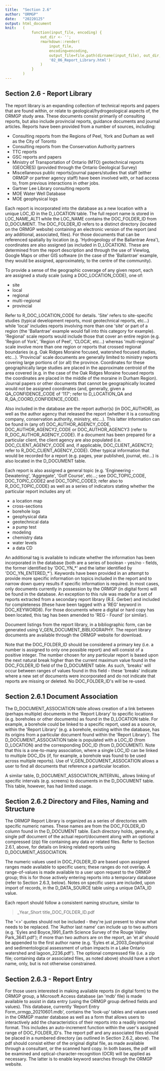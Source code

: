 ```yaml
---
title:  "Section 2.6"
author: "ORMGP"
date:   "20220125"
output: html_document
knit:   (
            function(input_file, encoding) {
                out_dir <- '';
                rmarkdown::render(
                    input_file,
                    encoding=encoding,
                    output_file=file.path(dirname(input_file), out_dir,
                    '02_06_Report_Library.html')
                )
            }
        )
---
```


## Section 2.6 - Report Library

The report library is an expanding collection of technical reports and papers that are found within, or relate to geological/hydrogeological aspects of, the ORMGP study area.  These documents consist primarily of consulting reports, but also include provincial reports, guidance documents and journal articles. Reports have been provided from a number of sources, including:

* Consulting reports from the Regions of Peel, York and Durham as well as the City of Toronto
* Consulting reports from the Conservation Authority partners
* TTC reports
* GSC reports and papers
* Ministry of Transportation of Ontario (MTO) geotechnical reports (GEOCRES) (provided through the Ontario Geological Survey)
* Miscellaneous public reports/journal papers/studies that staff (either ORMGP or partner agency staff) have been involved with, or had access to, from previous interactions in other jobs.
* Gartner Lee Library consulting reports
* MOE Water Well Database 
* MOE geophysical logs

Each report is incorporated into the database as a new location with a unique LOC_ID in the D_LOCATION table.  The full report name is stored in LOC_NAME_ALT1 while the LOC_NAME contains the DOC_FOLDER_ID from D_DOCUMENT.  The DOC_FOLDER_ID refers to a distinct directory (located on the ORMGP website) containing an electronic version of the report (and any additional, associated, files).  For those documents that can be referenced spatially by location (e.g. 'Hydrogeology of the Ballantrae Area'), coordinates are also assigned (as included in D_LOCATION).   These are determined from the report description and through the use of Viewlog, Google Maps or other GIS software (in the case of the 'Ballantrae' example, they would be assigned, approximately, to the centre of the community).

To provide a sense of the geographic coverage of any given report, each are assigned a study scale (using a DOC_LOCATION_CODE), one of:

* site
* local
* regional
* multi-regional
* provincial 

Refer to R_DOC_LOCATION_CODE for details. 'Site' refers to site-specific studies (typical development reports, most geotechnical reports, etc...) while 'local' includes reports involving more than one 'site' or part of a region (the 'Ballantrae' example would fall into this category for example).  'Regional' scale reports would include those that cover an entire region (e.g. 'Region of York', 'Region of Peel', 'CLOCA', etc...) whereas 'multi-regional' scale involve more than one region or reports that crossed regional boundaries (e.g. Oak Ridges Moraine focused, watershed focused studies, etc...).  'Provincial' scale documents are generally limited to ministry reports covering large portions of (or all) the province.  Coordinates for these geographically large studies are placed in the approximate centroid of the area covered (e.g. in the case of the Oak Ridges Moraine focused reports the coordinates are placed in the middle of the moraine in Durham Region).  Journal papers or other documents that cannot be geographically located would not be assigned coordinates (and, generally, given a QA_CONFIDENCE_CODE of '117'; refer to D_LOCATION_QA and R_QA_COORD_CONFIDENCE_CODE).

Also included in the database are the report author(s) (in DOC_AUTHOR), as well as the author agency that released the report (whether it is a consulting company, conservation authority, ministry, etc...).  This latter information can be found in (any of) DOC_AUTHOR_AGENCY_CODE, DOC_AUTHOR_AGENCY2_CODE or DOC_AUTHOR_AGENCY3 (refer to R_DOC_AUTHOR_AGENCY_CODE).  If a document has been prepared for a particular client, the client agency are also populated (i.e. DOC_CLIENT_AGENCY_CODE and, if applicable, DOC_CLIENT_AGENCY2; refer to R_DOC_CLIENT_AGENCY_CODE).  Other typical information that would be recorded for a report (e.g. pages, year published, journal, etc...) is also located in the D_DOCUMENT table.

Each report is also assigned a general topic (e.g. 'Engineering - Dewatering', 'Aggregate', 'Golf Course', etc...; see DOC_TOPIC_CODE, DOC_TOPIC_CODE2 and DOC_TOPIC_CODE3; refer also to R_DOC_TOPIC_CODE) as well as a series of indicators stating whether the particular report includes any of:

* a location map
* cross-sections
* borehole logs
* geophysical data
* geotechnical data
* a pump test
* modeling
* chemistry data
* water levels
* a data CD

An additional tag is available to indicate whether the information has been
incorporated in the database (both are a series of boolean - yes/no - fields,
the former identified by 'DOC_YN_\*' and the latter identified by
'DOC_YN_ENTERED_\*').  Keywords have been provided in an attempt to provide more specific information on topics included in the report and to narrow down query results if specific information is required.  In most cases, only documents currently in possession by the ORMGP (in digital form) will be found in the database.  An exception to this rule was made for a set of reports extracted from a secondary report library (R.E. Gerber) and included for completeness (these have been tagged with a 'REG' keyword in DOC_KEYWORD8).  For those documents where a digital or hard copy has been located, this tag has been amended to 'REG - Found' (or similar).

Document listings from the report library, in a bibliographic form, can be generated using V_GEN_DOCUMENT_BIBLIOGRAPHY.  The report library documents are available through the ORMGP website for download.

Note that the DOC_FOLDER_ID should be considered a primary key (i.e. a number is assigned to only one possible report) and will consist of a positive integer.  The number chosen for any particular report is based upon the next natural break higher than the current maximum value found in the DOC_FOLDER_ID field of the D_DOCUMENT table.  As such, 'breaks' will occur between ranges of values found in this field - these 'breaks' indicate where a new set of documents were incorporated and do not indicate that reports are missing or deleted.  No DOC_FOLDER_ID's will be re-used.

## Section 2.6.1 Document Association

The D_DOCUMENT_ASSOCIATION table allows creation of a link between (perhaps multiple) documents in the 'Report Library' to specific locations (e.g. boreholes or other documents) as found in the D_LOCATION table.  For example, a borehole could be linked to a specific report, used as a source, within the 'Report Library' (e.g. a borehole, existing within the database, has its origins from a particular document found within the 'Report Library').  The D_DOCUMENT_ASSOCIATION table is populated with a LOC_ID (from D_LOCATION) and the corresponding DOC_ID (from D_DOCUMENT).  Note that this is a one-to-many association, where a single LOC_ID can be linked to multiple DOC_IDs (if, for example, a borehole was found to be used across multiple reports).  Use of V_GEN_DOCUMENT_ASSOCATION allows a user to find all documents that reference a particular location.  

A similar table, D_DOCUMENT_ASSOCIATION_INTERVAL, allows linking of specific intervals (e.g. screens) to documents in the D_DOCUMENT table.  This table, however, has had limited usage.

## Section 2.6.2 Directory and Files, Naming and Structure

The ORMGP Report Library is organized as a series of directories with specific numeric names.  These names are from the DOC_FOLDER_ID column found in the D_DOCUMENT table.  Each directory holds, generally, a single pdf document of the actual report/document along with an optional compressed (zip) file containing any data or related files.  Refer to Section 2.6.1, above, for details on linking related reports using D_DOCUMENT_ASSOCIATION. 

The numeric values used in DOC_FOLDER_ID are based upon assigned ranges made available to specific users; these ranges do not overlap.  A range-of-values is made available to a user upon request to the ORMGP group; this is for those actively entering reports into a temporary database (refer to Section 2.6.3, below). Notes on specific users are included, upon import of records, in the D_DATA_SOURCE table using a unique DATA_ID value.

Each report should follow a consistent naming structure, similar to

> <Author last name>\_Year\_Short title\_DOC_FOLDER_ID.pdf

The '<>' quotes should not be included - they're just present to show what needs to be replaced.  The 'Author last name' can include up to two authors (e.g. 'Eyles and Boyce_1991_Earth Science Survey of the Rouge Valley Park_3641.pdf'); if more than two authors are on the report, an 'et al' should be appended to the first author name (e.g. 'Eyles et al_2003_Geophysical and sedimentological assessment of urban impacts in a Lake Ontario watershed and lagoon_2236.pdf').  The optional compressed file (i.e. a zip file; containing data or associated files, as noted above) should have a short name, only, but is not otherwise constrained.

## Section 2.6.3 - Report Entry

For those users interested in making available reports (in digital form) to the ORMGP group, a Microsoft Access database (an 'mdb' file) is made available to assist in data entry (using the ORMGP group defined fields and values).  This database, currently 'Report Entry Form_ormgp_20210601.mdb', contains the 'look-up' tables and values used in the ORMGP master database as well as a form that allows users to interactively add the characteristics of their reports into a readily imported format.  This includes an auto-increment function within the user's assigned range of DOC_FOLDER_ID's.  The report pdf and any associated files should be placed in a numbered directory (as outlined in Section 2.6.2, above).  The pdf should consist either of the original digital file, as made available through a consultant, or the scanned hard copy.  In both bases, the pdf will be examined and optical-character-recognition (OCR) will be applied as necessary.  The latter is to enable keyword searches through the ORMGP website.

